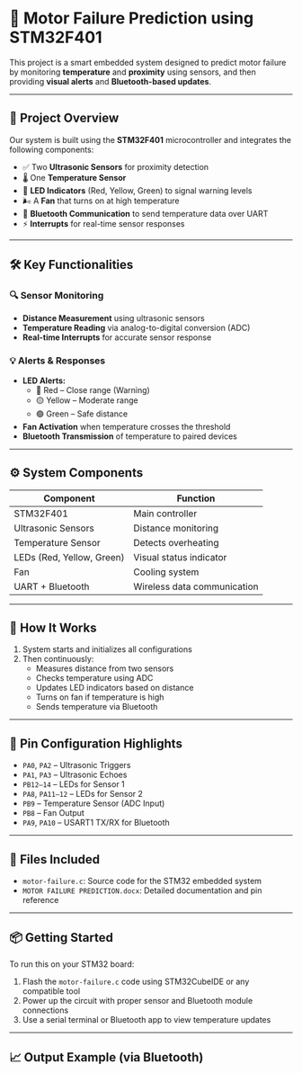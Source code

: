 # 🔧 Motor Failure Prediction using STM32F401

This project is a smart embedded system designed to predict motor failure by monitoring **temperature** and **proximity** using sensors, and then providing **visual alerts** and **Bluetooth-based updates**.

---

## 📌 Project Overview

Our system is built using the **STM32F401** microcontroller and integrates the following components:

- ✅ Two **Ultrasonic Sensors** for proximity detection  
- 🌡️ One **Temperature Sensor**  
- 🚦 **LED Indicators** (Red, Yellow, Green) to signal warning levels  
- 🌬️ A **Fan** that turns on at high temperature  
- 📲 **Bluetooth Communication** to send temperature data over UART  
- ⚡ **Interrupts** for real-time sensor responses  

---

## 🛠️ Key Functionalities

### 🔍 Sensor Monitoring

- **Distance Measurement** using ultrasonic sensors  
- **Temperature Reading** via analog-to-digital conversion (ADC)  
- **Real-time Interrupts** for accurate sensor response  

### 💡 Alerts & Responses

- **LED Alerts:**
  - 🔴 Red – Close range (Warning)  
  - 🟡 Yellow – Moderate range  
  - 🟢 Green – Safe distance  
- **Fan Activation** when temperature crosses the threshold  
- **Bluetooth Transmission** of temperature to paired devices  

---

## ⚙️ System Components

| Component            | Function                      |
|----------------------|-------------------------------|
| STM32F401            | Main controller               |
| Ultrasonic Sensors   | Distance monitoring           |
| Temperature Sensor   | Detects overheating           |
| LEDs (Red, Yellow, Green) | Visual status indicator |
| Fan                  | Cooling system                |
| UART + Bluetooth     | Wireless data communication   |

---

## 🧠 How It Works

1. System starts and initializes all configurations  
2. Then continuously:
   - Measures distance from two sensors  
   - Checks temperature using ADC  
   - Updates LED indicators based on distance  
   - Turns on fan if temperature is high  
   - Sends temperature via Bluetooth  

---

## 📡 Pin Configuration Highlights

- `PA0`, `PA2` – Ultrasonic Triggers  
- `PA1`, `PA3` – Ultrasonic Echoes  
- `PB12–14` – LEDs for Sensor 1  
- `PA8`, `PA11–12` – LEDs for Sensor 2  
- `PB9` – Temperature Sensor (ADC Input)  
- `PB8` – Fan Output  
- `PA9`, `PA10` – USART1 TX/RX for Bluetooth  

---

## 🧾 Files Included

- `motor-failure.c`: Source code for the STM32 embedded system  
- `MOTOR FAILURE PREDICTION.docx`: Detailed documentation and pin reference  

---

## 📦 Getting Started

To run this on your STM32 board:

1. Flash the `motor-failure.c` code using STM32CubeIDE or any compatible tool  
2. Power up the circuit with proper sensor and Bluetooth module connections  
3. Use a serial terminal or Bluetooth app to view temperature updates  

---

## 📈 Output Example (via Bluetooth)

